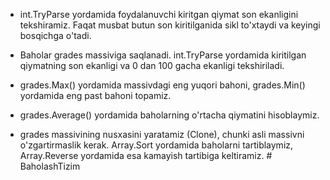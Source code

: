 - int.TryParse yordamida foydalanuvchi kiritgan qiymat son ekanligini tekshiramiz.
  Faqat musbat butun son kiritilganida sikl to'xtaydi va keyingi bosqichga o'tadi.

- Baholar grades massiviga saqlanadi.
  int.TryParse yordamida kiritilgan qiymatning son ekanligi va 0 dan 100 gacha ekanligi tekshiriladi.

- grades.Max() yordamida massivdagi eng yuqori bahoni, grades.Min() yordamida eng past bahoni topamiz.

- grades.Average() yordamida baholarning o'rtacha qiymatini hisoblaymiz.

- grades massivining nusxasini yaratamiz (Clone), chunki asli massivni o'zgartirmaslik kerak.
  Array.Sort yordamida baholarni tartiblaymiz, Array.Reverse yordamida esa kamayish tartibiga keltiramiz.
#   B a h o l a s h T i z i m  
 